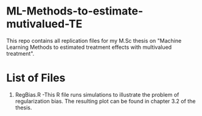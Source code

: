 # ML-Methods-to-estimate-mutivalued-TE
This repo contains all replication files for my M.Sc thesis on "Machine Learning Methods to estimated treatment effects with multivalued treatment". 

# List of Files

1. RegBias.R
   -This R file runs simulations to illustrate the problem of regularization bias. The resulting plot can be found in chapter 3.2 of the     thesis. 
